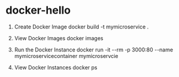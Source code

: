 # docker-hello

1. Create Docker Image
docker build -t mymicroservice .

2. View Docker Images
docker images

3. Run the Docker Instance
docker run -it --rm -p 3000:80 --name mymicroservicecontainer mymicroservcie

4. View Docker Instances
docker ps
